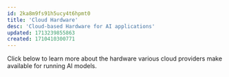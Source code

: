 ```yaml
---
id: 2ka8m9fs91h5ucy4t6hpmt0
title: 'Cloud Hardware'
desc: 'Cloud-based Hardware for AI applications'
updated: 1713239855863
created: 1710410300771
---
```


Click below to learn more about the hardware various cloud providers make available for running AI models.

